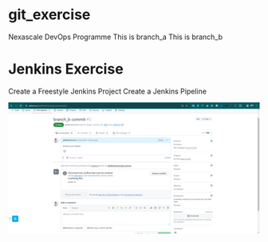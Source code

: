 # git_exercise

Nexascale DevOps Programme
This is branch_a
This is branch_b

# Jenkins Exercise

Create a Freestyle Jenkins Project
Create a Jenkins Pipeline

![Merge Conflict](Merge_Conflict.png)

